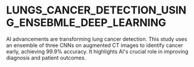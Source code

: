 # LUNGS_CANCER_DETECTION_USING_ENSEBMLE_DEEP_LEARNING
AI advancements are transforming lung cancer detection. This study uses an ensemble of three CNNs on augmented CT images to identify cancer early, achieving 99.9% accuracy. It highlights AI's crucial role in improving diagnosis and patient outcomes.
